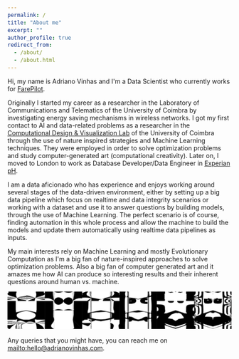 ```yaml
---
permalink: /
title: "About me"
excerpt: ""
author_profile: true
redirect_from: 
  - /about/
  - /about.html
---
```


Hi, my name is Adriano Vinhas and I'm a Data Scientist who currently works for [FarePilot](https://www.farepilot.com/).

Originally I started my career as a researcher in the Laboratory of Communications and Telematics of the University of Coimbra by investigating energy saving mechanisms in wireless networks. I got my first contact to AI and data-related problems as a researcher in the [Computational Design & Visualization Lab](https://cdv.dei.uc.pt/) of the University of Coimbra through the use of nature inspired strategies and Machine Learning techniques. They were employed in order to solve optimization problems and study computer-generated art (computational creativity). Later on, I moved to London to work as Database Developer/Data Engineer in [Experian pH](http://www.experian.co.uk/).

I am a data aficionado who has experience and enjoys working around several stages of the data-driven environment, either by setting up a big data pipeline which focus on realtime and data integrity scenarios or working with a dataset and use it to answer questions by building models, through the use of Machine Learning. The perfect scenario is of course, finding automation in this whole process and allow the machine to build the models and update them automatically using realtime data pipelines as inputs.

My main interests rely on Machine Learning and mostly Evolutionary Computation as I'm a big fan of nature-inspired approaches to solve optimization problems. Also a big fan of computer generated art and it amazes me how AI can produce so interesting results and their inherent questions around human vs. machine.

![Personal creation of figurative faces](/images/norbert_faces.png)



Any queries that you might have, you can reach me on <mailto:hello@adrianovinhas.com>.
